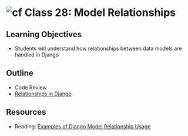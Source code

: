# ![cf](http://i.imgur.com/7v5ASc8.png) Class 28: Model Relationships

## Learning Objectives
- Students will understand how relationships between data models are handled in Django

## Outline
- Code Review
- [Relationships in Django]

[Relationships in Django]: ./notes/relationships.md

## Resources
- Reading: [Examples of Django Model Relationship Usage](https://docs.djangoproject.com/en/2.0/topics/db/examples/)
